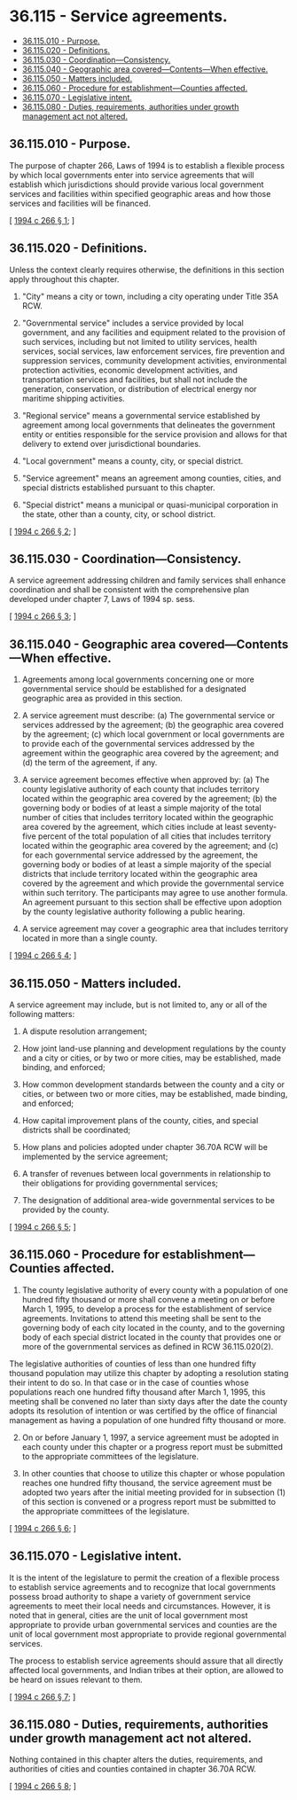 # 36.115 - Service agreements.
* [36.115.010 - Purpose.](#36115010---purpose)
* [36.115.020 - Definitions.](#36115020---definitions)
* [36.115.030 - Coordination—Consistency.](#36115030---coordinationconsistency)
* [36.115.040 - Geographic area covered—Contents—When effective.](#36115040---geographic-area-coveredcontentswhen-effective)
* [36.115.050 - Matters included.](#36115050---matters-included)
* [36.115.060 - Procedure for establishment—Counties affected.](#36115060---procedure-for-establishmentcounties-affected)
* [36.115.070 - Legislative intent.](#36115070---legislative-intent)
* [36.115.080 - Duties, requirements, authorities under growth management act not altered.](#36115080---duties-requirements-authorities-under-growth-management-act-not-altered)
## 36.115.010 - Purpose.
The purpose of chapter 266, Laws of 1994 is to establish a flexible process by which local governments enter into service agreements that will establish which jurisdictions should provide various local government services and facilities within specified geographic areas and how those services and facilities will be financed.

\[ [1994 c 266 § 1](https://lawfilesext.leg.wa.gov/biennium/1993-94/Pdf/Bills/Session%20Laws/Senate/5038-S.SL.pdf?cite=1994%20c%20266%20§%201); \]

## 36.115.020 - Definitions.
Unless the context clearly requires otherwise, the definitions in this section apply throughout this chapter.

1. "City" means a city or town, including a city operating under Title 35A RCW.

2. "Governmental service" includes a service provided by local government, and any facilities and equipment related to the provision of such services, including but not limited to utility services, health services, social services, law enforcement services, fire prevention and suppression services, community development activities, environmental protection activities, economic development activities, and transportation services and facilities, but shall not include the generation, conservation, or distribution of electrical energy nor maritime shipping activities.

3. "Regional service" means a governmental service established by agreement among local governments that delineates the government entity or entities responsible for the service provision and allows for that delivery to extend over jurisdictional boundaries.

4. "Local government" means a county, city, or special district.

5. "Service agreement" means an agreement among counties, cities, and special districts established pursuant to this chapter.

6. "Special district" means a municipal or quasi-municipal corporation in the state, other than a county, city, or school district.

\[ [1994 c 266 § 2](https://lawfilesext.leg.wa.gov/biennium/1993-94/Pdf/Bills/Session%20Laws/Senate/5038-S.SL.pdf?cite=1994%20c%20266%20§%202); \]

## 36.115.030 - Coordination—Consistency.
A service agreement addressing children and family services shall enhance coordination and shall be consistent with the comprehensive plan developed under chapter 7, Laws of 1994 sp. sess.

\[ [1994 c 266 § 3](https://lawfilesext.leg.wa.gov/biennium/1993-94/Pdf/Bills/Session%20Laws/Senate/5038-S.SL.pdf?cite=1994%20c%20266%20§%203); \]

## 36.115.040 - Geographic area covered—Contents—When effective.
1. Agreements among local governments concerning one or more governmental service should be established for a designated geographic area as provided in this section.

2. A service agreement must describe: (a) The governmental service or services addressed by the agreement; (b) the geographic area covered by the agreement; (c) which local government or local governments are to provide each of the governmental services addressed by the agreement within the geographic area covered by the agreement; and (d) the term of the agreement, if any.

3. A service agreement becomes effective when approved by: (a) The county legislative authority of each county that includes territory located within the geographic area covered by the agreement; (b) the governing body or bodies of at least a simple majority of the total number of cities that includes territory located within the geographic area covered by the agreement, which cities include at least seventy-five percent of the total population of all cities that includes territory located within the geographic area covered by the agreement; and (c) for each governmental service addressed by the agreement, the governing body or bodies of at least a simple majority of the special districts that include territory located within the geographic area covered by the agreement and which provide the governmental service within such territory. The participants may agree to use another formula. An agreement pursuant to this section shall be effective upon adoption by the county legislative authority following a public hearing.

4. A service agreement may cover a geographic area that includes territory located in more than a single county.

\[ [1994 c 266 § 4](https://lawfilesext.leg.wa.gov/biennium/1993-94/Pdf/Bills/Session%20Laws/Senate/5038-S.SL.pdf?cite=1994%20c%20266%20§%204); \]

## 36.115.050 - Matters included.
A service agreement may include, but is not limited to, any or all of the following matters:

1. A dispute resolution arrangement;

2. How joint land-use planning and development regulations by the county and a city or cities, or by two or more cities, may be established, made binding, and enforced;

3. How common development standards between the county and a city or cities, or between two or more cities, may be established, made binding, and enforced;

4. How capital improvement plans of the county, cities, and special districts shall be coordinated;

5. How plans and policies adopted under chapter 36.70A RCW will be implemented by the service agreement;

6. A transfer of revenues between local governments in relationship to their obligations for providing governmental services;

7. The designation of additional area-wide governmental services to be provided by the county.

\[ [1994 c 266 § 5](https://lawfilesext.leg.wa.gov/biennium/1993-94/Pdf/Bills/Session%20Laws/Senate/5038-S.SL.pdf?cite=1994%20c%20266%20§%205); \]

## 36.115.060 - Procedure for establishment—Counties affected.
1. The county legislative authority of every county with a population of one hundred fifty thousand or more shall convene a meeting on or before March 1, 1995, to develop a process for the establishment of service agreements. Invitations to attend this meeting shall be sent to the governing body of each city located in the county, and to the governing body of each special district located in the county that provides one or more of the governmental services as defined in RCW 36.115.020(2).

The legislative authorities of counties of less than one hundred fifty thousand population may utilize this chapter by adopting a resolution stating their intent to do so. In that case or in the case of counties whose populations reach one hundred fifty thousand after March 1, 1995, this meeting shall be convened no later than sixty days after the date the county adopts its resolution of intention or was certified by the office of financial management as having a population of one hundred fifty thousand or more.

2. On or before January 1, 1997, a service agreement must be adopted in each county under this chapter or a progress report must be submitted to the appropriate committees of the legislature.

3. In other counties that choose to utilize this chapter or whose population reaches one hundred fifty thousand, the service agreement must be adopted two years after the initial meeting provided for in subsection (1) of this section is convened or a progress report must be submitted to the appropriate committees of the legislature.

\[ [1994 c 266 § 6](https://lawfilesext.leg.wa.gov/biennium/1993-94/Pdf/Bills/Session%20Laws/Senate/5038-S.SL.pdf?cite=1994%20c%20266%20§%206); \]

## 36.115.070 - Legislative intent.
It is the intent of the legislature to permit the creation of a flexible process to establish service agreements and to recognize that local governments possess broad authority to shape a variety of government service agreements to meet their local needs and circumstances. However, it is noted that in general, cities are the unit of local government most appropriate to provide urban governmental services and counties are the unit of local government most appropriate to provide regional governmental services.

The process to establish service agreements should assure that all directly affected local governments, and Indian tribes at their option, are allowed to be heard on issues relevant to them.

\[ [1994 c 266 § 7](https://lawfilesext.leg.wa.gov/biennium/1993-94/Pdf/Bills/Session%20Laws/Senate/5038-S.SL.pdf?cite=1994%20c%20266%20§%207); \]

## 36.115.080 - Duties, requirements, authorities under growth management act not altered.
Nothing contained in this chapter alters the duties, requirements, and authorities of cities and counties contained in chapter 36.70A RCW.

\[ [1994 c 266 § 8](https://lawfilesext.leg.wa.gov/biennium/1993-94/Pdf/Bills/Session%20Laws/Senate/5038-S.SL.pdf?cite=1994%20c%20266%20§%208); \]

